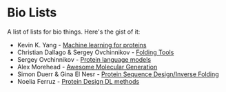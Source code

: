 # Bio Lists

A list of lists for bio things. Here's the gist of it:

- Kevin K. Yang - [Machine learning for proteins](https://github.com/yangkky/Machine-learning-for-proteins)
- Christian Dallago & Sergey Ovchinnikov - [Folding Tools](https://github.com/biolists/folding_tools)
- Sergey Ovchinnikov - [Protein language models](https://github.com/biolists/folding_tools/blob/main/pLM.md)
- Alex Morehead - [Awesome Molecular Generation](https://github.com/amorehead/awesome-molecular-generation)
- Simon Duerr & Gina El Nesr - [Protein Sequence Design/Inverse Folding](https://github.com/biolists/folding_tools/blob/main/proteinsequencedesign.md)
- Noelia Ferruz - [Protein Design DL methods](https://github.com/hefeda/tmp/blob/main/proteindesignDLmethods.md)
